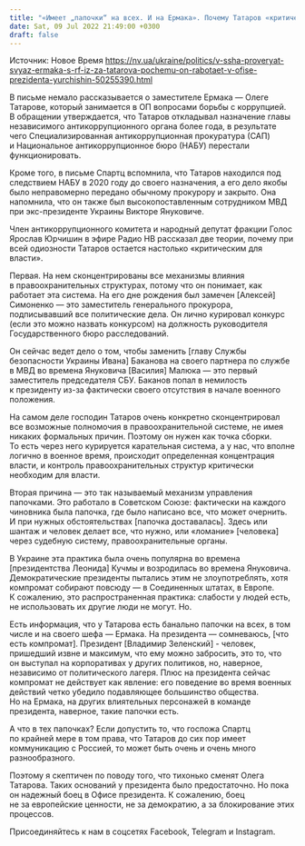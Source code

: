 ```yaml
---
title: "«Имеет „папочки“ на всех. И на Ермака». Почему Татаров «критичен для власти» и остается в Офисе президента — Юрчишин рассказал две теории"
date: Sat, 09 Jul 2022 21:49:00 +0300
draft: false
---
```

Источник: Новое Время https://nv.ua/ukraine/politics/v-ssha-proveryat-svyaz-ermaka-s-rf-iz-za-tatarova-pochemu-on-rabotaet-v-ofise-prezidenta-yurchishin-50255390.html


В письме немало рассказывается о заместителе Ермака — Олеге Татарове, который занимается в ОП вопросами борьбы с коррупцией. В обращении утверждается, что Татаров откладывал назначение главы независимого антикоррупционного органа более года, в результате чего Специализированная антикоррупционная прокуратура (САП) и Национальное антикоррупционное бюро (НАБУ) перестали функционировать.

Кроме того, в письме Спартц вспомнила, что Татаров находился под следствием НАБУ в 2020 году до своего назначения, а его дело якобы было неправомерно передано обычному прокурору и закрыто. Она напомнила, что он также был высокопоставленным сотрудником МВД при экс-президенте Украины Викторе Януковиче.

Член антикоррупционного комитета и народный депутат фракции Голос Ярослав Юрчишин в эфире Радио НВ рассказал две теории, почему при всей одиозности Татаров остается настолько «критическим для власти».

Первая. На нем сконцентрированы все механизмы влияния в правоохранительных структурах, потому что он понимает, как работает эта система. На его дне рождения был замечен [Алексей] Симоненко — это заместитель генерального прокурора, подписывавший все политические дела. Он лично курировал конкурс (если это можно назвать конкурсом) на должность руководителя Государственного бюро расследований.

Он сейчас ведет дело о том, чтобы заменить [главу Службы безопасности Украины Ивана] Баканова на своего партнера по службе в МВД во времена Януковича [Василия] Малюка — это первый заместитель председателя СБУ. Баканов попал в немилость к президенту из-за фактически своего отсутствия в начале военного положения.

На самом деле господин Татаров очень конкретно сконцентрировал все возможные полномочия в правоохранительной системе, не имея никаких формальных причин. Поэтому он нужен как точка сборки. То есть через него курируется карательная система, а у нас, что вполне логично в военное время, происходит определенная концентрация власти, и контроль правоохранительных структур критически необходим для власти.

Вторая причина — это так называемый механизм управления папочками. Это работало в Советском Союзе: фактически на каждого чиновника была папочка, где было написано все, что может очернить. И при нужных обстоятельствах [папочка доставалась]. Здесь или шантаж и человек делает все, что нужно, или «ломание» [человека] через судебную систему, правоохранительные органы.

 В Украине эта практика была очень популярна во времена [президентства Леонида] Кучмы и возродилась во времена Януковича. Демократические президенты пытались этим не злоупотреблять, хотя компромат собирают повсюду — в Соединенных штатах, в Европе. К сожалению, это распространенная практика: слабости у людей есть, не использовать их другие люди не могут. Но.

Есть информация, что у Татарова есть банально папочки на всех, в том числе и на своего шефа — Ермака. На президента — сомневаюсь, [что есть компромат]. Президент [Владимир Зеленский] - человек, пришедший извне и максимум, что ему можно забросить, это то, что он выступал на корпоративах у других политиков, но, наверное, независимо от политического лагеря. Плюс на президента сейчас компромат не действует как явление: его поведение во время военных действий четко убедило подавляющее большинство общества. Но на Ермака, на других влиятельных персонажей в команде президента, наверное, такие папочки есть.

А что в тех папочках? Если допустить то, что госпожа Спартц по крайней мере в том права, что Татаров до сих пор имеет коммуникацию с Россией, то может быть очень и очень много разнообразного.

Поэтому я скептичен по поводу того, что тихонько сменят Олега Татарова. Таких оснований у президента было предостаточно. Но пока он надежный боец в Офисе президента. К сожалению, боец не за европейские ценности, не за демократию, а за блокирование этих процессов.

Присоединяйтесь к нам в соцсетях Facebook, Telegram и Instagram.
